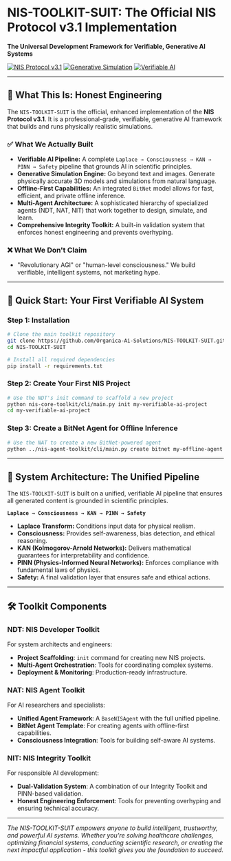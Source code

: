 # NIS-TOOLKIT-SUIT: The Official NIS Protocol v3.1 Implementation

**The Universal Development Framework for Verifiable, Generative AI Systems**

[![NIS Protocol v3.1](https://img.shields.io/badge/NIS_Protocol-v3.1_Aligned-blue.svg)](docs/architecture.md)
[![Generative Simulation](https://img.shields.io/badge/Generative-Simulation-green.svg)](examples/)
[![Verifiable AI](https://img.shields.io/badge/Verifiable-AI-orange.svg)](docs/unified_pipeline.md)

---

## 🌟 **What This Is: Honest Engineering**

The `NIS-TOOLKIT-SUIT` is the official, enhanced implementation of the **NIS Protocol v3.1**. It is a professional-grade, verifiable, generative AI framework that builds and runs physically realistic simulations.

### ✅ **What We Actually Built**
- **Verifiable AI Pipeline:** A complete `Laplace → Consciousness → KAN → PINN → Safety` pipeline that grounds AI in scientific principles.
- **Generative Simulation Engine:** Go beyond text and images. Generate physically accurate 3D models and simulations from natural language.
- **Offline-First Capabilities:** An integrated `BitNet` model allows for fast, efficient, and private offline inference.
- **Multi-Agent Architecture:** A sophisticated hierarchy of specialized agents (NDT, NAT, NIT) that work together to design, simulate, and learn.
- **Comprehensive Integrity Toolkit:** A built-in validation system that enforces honest engineering and prevents overhyping.

### ❌ **What We Don't Claim**
- "Revolutionary AGI" or "human-level consciousness." We build verifiable, intelligent systems, not marketing hype.

---

## 🚀 Quick Start: Your First Verifiable AI System

### **Step 1: Installation**
```bash
# Clone the main toolkit repository
git clone https://github.com/Organica-Ai-Solutions/NIS-TOOLKIT-SUIT.git
cd NIS-TOOLKIT-SUIT

# Install all required dependencies
pip install -r requirements.txt
```

### **Step 2: Create Your First NIS Project**
```bash
# Use the NDT's init command to scaffold a new project
python nis-core-toolkit/cli/main.py init my-verifiable-ai-project
cd my-verifiable-ai-project
```

### **Step 3: Create a BitNet Agent for Offline Inference**
```bash
# Use the NAT to create a new BitNet-powered agent
python ../nis-agent-toolkit/cli/main.py create bitnet my-offline-agent
```

---

## 🧠 **System Architecture: The Unified Pipeline**

The `NIS-TOOLKIT-SUIT` is built on a unified, verifiable AI pipeline that ensures all generated content is grounded in scientific principles.

**`Laplace → Consciousness → KAN → PINN → Safety`**

- **Laplace Transform:** Conditions input data for physical realism.
- **Consciousness:** Provides self-awareness, bias detection, and ethical reasoning.
- **KAN (Kolmogorov-Arnold Networks):** Delivers mathematical guarantees for interpretability and confidence.
- **PINN (Physics-Informed Neural Networks):** Enforces compliance with fundamental laws of physics.
- **Safety:** A final validation layer that ensures safe and ethical actions.

---

## 🛠 **Toolkit Components**

### **NDT: NIS Developer Toolkit**
For system architects and engineers:
- **Project Scaffolding**: `init` command for creating new NIS projects.
- **Multi-Agent Orchestration**: Tools for coordinating complex systems.
- **Deployment & Monitoring**: Production-ready infrastructure.

### **NAT: NIS Agent Toolkit** 
For AI researchers and specialists:
- **Unified Agent Framework**: A `BaseNISAgent` with the full unified pipeline.
- **BitNet Agent Template**: For creating agents with offline-first capabilities.
- **Consciousness Integration**: Tools for building self-aware AI systems.

### **NIT: NIS Integrity Toolkit**
For responsible AI development:
- **Dual-Validation System**: A combination of our Integrity Toolkit and PINN-based validation.
- **Honest Engineering Enforcement**: Tools for preventing overhyping and ensuring technical accuracy.

---

*The NIS-TOOLKIT-SUIT empowers anyone to build intelligent, trustworthy, and powerful AI systems. Whether you're solving healthcare challenges, optimizing financial systems, conducting scientific research, or creating the next impactful application - this toolkit gives you the foundation to succeed.*

